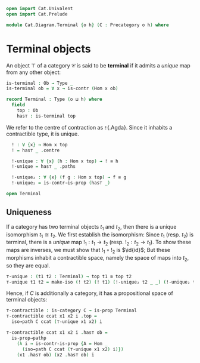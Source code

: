 ```agda
open import Cat.Univalent
open import Cat.Prelude

module Cat.Diagram.Terminal {o h} (C : Precategory o h) where
```

<!--
```agda
open import Cat.Morphism C
```
-->

# Terminal objects

An object $\top$ of a category $\mathcal{C}$ is said to be **terminal**
if it admits a _unique_ map from any other object:

```agda
is-terminal : Ob → Type _
is-terminal ob = ∀ x → is-contr (Hom x ob)

record Terminal : Type (o ⊔ h) where
  field
    top : Ob
    has⊤ : is-terminal top
```

We refer to the centre of contraction as `!`{.Agda}. Since it inhabits a
contractible type, it is unique.

```agda
  ! : ∀ {x} → Hom x top
  ! = has⊤ _ .centre

  !-unique : ∀ {x} (h : Hom x top) → ! ≡ h
  !-unique = has⊤ _ .paths

  !-unique₂ : ∀ {x} (f g : Hom x top) → f ≡ g
  !-unique₂ = is-contr→is-prop (has⊤ _)

open Terminal
```

## Uniqueness

If a category has two terminal objects $t_1$ and $t_2$, then there is a
unique isomorphism $t_1 \cong t_2$. We first establish the isomorphism:
Since $t_1$ (resp. $t_2$) is terminal, there is a _unique_ map $!_1 : t_1 \to
t_2$ (resp. $!_2 : t_2 \to t_1$). To show these maps are inverses, we
must show that $!_1 \circ !_2$ is $\id{id}$; But these morphisms
inhabit a contractible space, namely the space of maps into $t_2$, so
they are equal.

```agda
⊤-unique : (t1 t2 : Terminal) → top t1 ≅ top t2
⊤-unique t1 t2 = make-iso (! t2) (! t1) (!-unique₂ t2 _ _) (!-unique₂ t1 _ _)
```

Hence, if $C$ is additionally a category, it has a propositional space of
terminal objects:

```agda
⊤-contractible : is-category C → is-prop Terminal
⊤-contractible ccat x1 x2 i .top =
  iso→path C ccat (⊤-unique x1 x2) i

⊤-contractible ccat x1 x2 i .has⊤ ob =
  is-prop→pathp
    (λ i → is-contr-is-prop {A = Hom _
      (iso→path C ccat (⊤-unique x1 x2) i)})
    (x1 .has⊤ ob) (x2 .has⊤ ob) i
```
